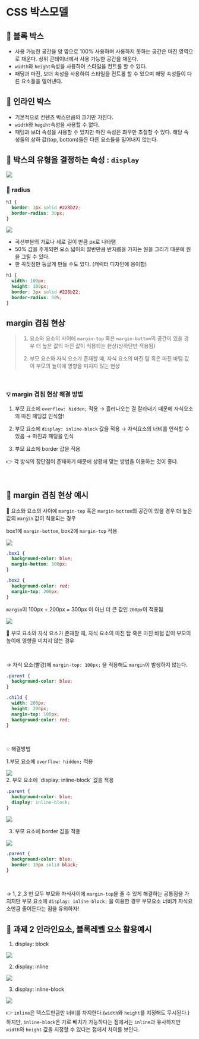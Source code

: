 # CSS 박스모델

## 📌 블록 박스

- 사용 가능한 공간을 양 옆으로 100% 사용하며 사용하지 못하는 공간은 마진 영역으로 채운다. 상위 콘테이너에서 사용 가능한 공간을 채운다.
- `width`와 `height`속성을 사용하여 스타일을 컨트롤 할 수 있다.
- 패딩과 마진, 보더 속성을 사용하여 스타일을 컨트롤 할 수 있으며 해당 속성들이 다른 요소들을 밀어낸다.
  <br>

## 📌 인라인 박스

- 기본적으로 컨텐츠 박스만큼의 크기만 가진다.
- `width`와 `hegiht`속성을 사용할 수 없다.
- 패딩과 보더 속성을 사용할 수 있지만 마진 속성은 좌우만 조절할 수 있다. 해당 속성들의 상하 값(top, bottom)들은 다른 요소들을 밀어내지 않는다. <br>

## 📌 박스의 유형을 결정하는 속성 : `display`

<img src="display.png">

<br>

### 📌 radius

```css
h1 {
  border: 3px solid #228b22;
  border-radius: 30px;
}
```

<img src="radius.png">

- 곡선부분의 가로나 세로 길이 만큼 px로 나타탬
- 50% 값을 주게되면 요소 넓이의 절반만큼 반지름을 가지는 원을 그리기 때문에 원을 그릴 수 있다.
- 한 꼭짓점만 둥글게 만들 수도 있다. (캐릭터 디자인에 용이함)

```css
h1 {
  width: 100px;
  height: 100px;
  border: 3px solid #228b22;
  border-radius: 50%;
}
```

## margin 겹침 현상

> 1. 요소와 요소의 사이에 `margin-top` 혹은 `margin-bottom`의 공간이 있을 경우 더 높은 값의 마진 값이 적용되는 현상(상하단만 적용됨)
>
> 2. 부모 요소와 자식 요소가 존재할 때, 자식 요소의 마진 탑 혹은 마진 바텀 값이 부모의 높이에 영향을 미치지 않는 현상

<br>

### 💡 margin 겹침 현상 해결 방법

1. 부모 요소에 `overflow: hidden;` 적용 → 흘러나오는 걸 잘라내기 때문에 자식요소의 마진 패딩값 인식함!

2. 부모 요소에 `display: inline-block` 값을 적용 → 자식요소의 너비를 인식할 수 있음 → 마진과 패딩을 인식

3. 부모 요소에 border 값을 적용

👉 각 방식의 장단점이 존재하기 때문에 상황에 맞는 방법을 이용하는 것이 좋다.

<br>

## 📌 margin 겹침 현상 예시

🧷 요소와 요소의 사이에 `margin-top` 혹은 `margin-bottom`의 공간이 있을 경우 더 높은 값의 `margin` 값이 적용되는 경우

box1에 `margin-bottom`, box2에 `margin-top` 적용

<img src="prac1.png">

```css
.box1 {
  background-color: blue;
  margin-bottom: 100px;
}

.box2 {
  background-color: red;
  margin-top: 200px;
}
```

`margin`이 100px + 200px = 300px 이 아닌 더 큰 값인 `200px`이 적용됨

<img src="prac2.png">

<br>

🧷 부모 요소와 자식 요소가 존재할 때, 자식 요소의 마진 탑 혹은 마진 바텀 값이 부모의 높이에 영향을 미치지 않는 경우

<br>

→ 자식 요소(빨강)에 `margin-top: 100px;` 을 적용해도 `margin`이 발생하지 않는다.

```css
.parent {
  background-color: blue;
}

.child {
  width: 200px;
  height: 200px;
  margin-top: 100px;
  background-color: red;
}
```

<br>

💡 해결방법

1.부모 요소에 `overflow: hidden;` 적용

<img src="prac4.png">

<br>
2. 부모 요소에 `display: inline-block` 값을 적용

```css
.parent {
  background-color: blue;
  display: inline-block;
}
```

<img src="prac5.png">

<br>

3. 부모 요소에 border 값을 적용

<img src="prac6.png">

```css
.parent {
  background-color: blue;
  border: 10px solid black;
}
```

<br>

→ 1, 2 ,3 번 모두 부모와 자식사이에 `margin-top`을 줄 수 있게 해결하는 공통점을 가지지만 부모 요소에 `display: inline-block;` 을 이용한 경우 부모요소 너비가 자식요소만큼 줄어든다는 점을 유의하자!
<br>

## 📌 과제 2 인라인요소, 블록레벨 요소 활용예시

1. display: block

<img src="prac7.png">

<br>

2. display: inline

<img src="prac8.png">

3. display: inline-block

<img src="prac9.png">

<br>

👉 `inline`은 텍스트만큼만 너비를 차지한다.(`width`와 `height`를 지정해도 무시된다.) 하지만, `inline-block`은 가로 배치가 가능하다는 점에서는 `inline`과 유사하지만 `width`와 `height` 값을 지정할 수 있다는 점에서 차이를 보인다.
